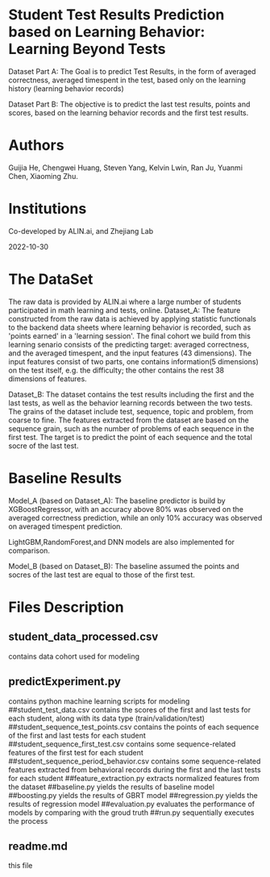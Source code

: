 # Student Test Results Prediction based on Learning Behavior: Learning Beyond Tests

Dataset Part A: The Goal is to predict Test Results, in the form of averaged correctness, averaged timespent in the test, based only on the learning history (learning  behavior records)

Dataset Part B: The objective is to predict the last test results, points and scores, based on the learning behavior records and the first test results.

# Authors

Guijia He, Chengwei Huang, Steven Yang, Kelvin Lwin, Ran Ju, Yuanmi Chen, Xiaoming Zhu.

# Institutions

Co-developed by ALIN.ai, and Zhejiang Lab  

2022-10-30

# The DataSet

The raw data is provided by ALIN.ai where a large number of students participated in math learning and tests, online. 
Dataset_A:
The feature constructed from the raw data is achieved by applying statistic functionals to the backend data sheets where learning behavior is recorded, such as 'points earned' in a 'learning session'. 
The final cohort we build from this learning senario consists of the predicting target: averaged correctness, and the averaged timespent, and the input features (43 dimensions). 
The input features consist of two parts, one contains information(5 dimensions) on the test itself, e.g. the difficulty; the other contains the rest 38 dimensions of features.  

Dataset_B:
The dataset contains the test results including the first and the last tests, as well as the behavior learning records between the two tests.
The grains of the dataset include test, sequence, topic and problem, from coarse to fine.
The features extracted from the dataset are based on the sequence grain, such as the number of problems of each sequence in the first test.
The target is to predict the point of each sequence and the total socre of the last test. 

# Baseline Results

Model_A (based on Dataset_A): The baseline predictor is build by XGBoostRegressor, with an accuracy above 80% was observed on the averaged correctness prediction, while an only 10% accuracy was observed on averaged timespent prediction.

LightGBM,RandomForest,and DNN models are also implemented for comparison.

Model_B (based on Dataset_B): The baseline assumed the points and socres of the last test are equal to those of the first test.

# Files Description
## student_data_processed.csv
contains data cohort used for modeling
## predictExperiment.py
contains python machine learning scripts for modeling
##student_test_data.csv
contains the scores of the first and last tests for each student, along with its data type (train/validation/test)
##student_sequence_test_points.csv
contains the points of each sequence of the first and last tests for each student
##student_sequence_first_test.csv
contains some sequence-related features of the first test for each student
##student_sequence_period_behavior.csv
contains some sequence-related features extracted from behavioral records during the first and the last tests for each student
##feature_extraction.py
extracts normalized features from the dataset
##baseline.py
yields the results of baseline model
##boosting.py
yields the results of GBRT model
##regression.py
yields the results of regression model
##evaluation.py
evaluates the performance of models by comparing with the groud truth
##run.py
sequentially executes the process
## readme.md
this file
